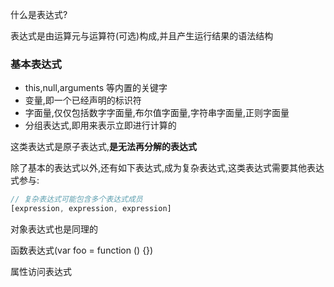 什么是表达式?

表达式是由运算元与运算符(可选)构成,并且产生运行结果的语法结构

### 基本表达式
* this,null,arguments 等内置的关键字
* 变量,即一个已经声明的标识符
* 字面量,仅仅包括数字字面量,布尔值字面量,字符串字面量,正则字面量
* 分组表达式,即用来表示立即进行计算的

这类表达式是原子表达式,**是无法再分解的表达式**

除了基本的表达式以外,还有如下表达式,成为复杂表达式,这类表达式需要其他表达式参与:

```js
// 复杂表达式可能包含多个表达式成员
[expression, expression, expression]
```

对象表达式也是同理的

函数表达式(var foo = function () {})

属性访问表达式
